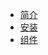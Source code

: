 <!--
 * @Description: In User Settings Edit
 * @Author: your name
 * @Date: 2019-10-15 15:27:18
 * @LastEditTime: 2019-10-15 17:53:07
 * @LastEditors: Please set LastEditors
 -->
* [简介]()
* [安装](install)
* [组件](components/alert)
